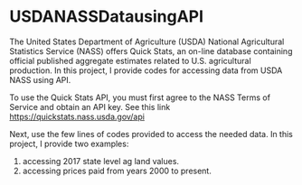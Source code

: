 # USDANASSDatausingAPI
The United States Department of Agriculture (USDA) National Agricultural Statistics Service (NASS) offers Quick Stats, an on-line database containing official published aggregate estimates related to U.S. agricultural production. 
In this project, I provide codes for accessing data from USDA NASS using API.

To use the Quick Stats API, you must first agree to the NASS Terms of Service and obtain an API key. See this link https://quickstats.nass.usda.gov/api

Next, use the few lines of codes provided to access the needed data. In this project, I provide two examples:
1) accessing 2017 state level ag land values. 
2) accessing prices paid from years 2000 to present.
